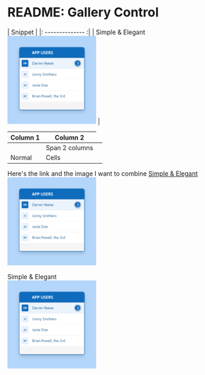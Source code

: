 # README: Gallery Control





| Snippet |
|: --------------  :| 
| Simple & Elegant<br><a href="Simple-Elegant.md"><img src="Images/gallery-elegant.png" alt="Alt text description" width="200"/></a> |



| Column 1       | Column 2       |
|----------------|----------------|
| <td colspan=2>Span 2 columns</td> |
| Normal         | Cells          |



Here's the link and the image I want to combine
[Simple & Elegant](Simple-Elegant.md)       
<img src="Images/gallery-elegant.png" alt="Alt text" width="200"/>  

Simple & Elegant<br>
<a href="Simple-Elegant.md">
  <img src="Images/gallery-elegant.png" alt="Alt text description" width="200"/>
</a>
